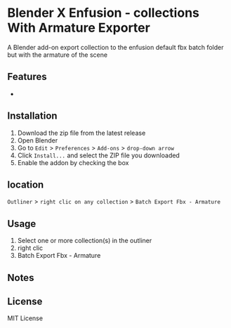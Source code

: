 # Blender X Enfusion - collections With Armature Exporter

A Blender add-on export collection to the enfusion default fbx batch folder but with the armature of the scene

## Features

- 

## Installation

1. Download the zip file from the latest release 
2. Open Blender
3. Go to `Edit` > `Preferences` > `Add-ons` > `drop-down arrow`
4. Click `Install...` and select the ZIP file you downloaded
5. Enable the addon by checking the box

## location 

`Outliner` > `right clic on any collection` > `Batch Export Fbx - Armature` 

## Usage

1. Select one or more collection(s) in the outliner 
2. right clic 
3. Batch Export Fbx - Armature


## Notes



## License

MIT License
